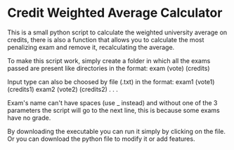 # Credit Weighted Average Calculator
This is a small python script to calculate the weighted university average on credits, there is also a function that allows you to calculate the most penalizing exam and remove it, recalculating the average.

To make this script work, simply create a folder in which all the exams passed are present like directories in the format:
exam (vote) (credits)

Input type can also be choosed by file (.txt) in the format:
exam1 (vote1) (credits1)
exam2 (vote2) (credits2)
.
.
.

Exam's name can't have spaces (use _ instead) and without one of the 3 parameters the script will go to the next line, this is because some exams have no grade.

By downloading the executable you can run it simply by clicking on the file. Or you can download the python file to modify it or add features.
